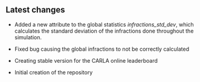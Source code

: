## Latest changes

* Added a new attribute to the global statistics *infractions_std_dev*, which calculates the standard deviation of the infractions done throughout the simulation.
* Fixed bug causing the global infractions to not be correctly calculated

* Creating stable version for the CARLA online leaderboard
* Initial creation of the repository
